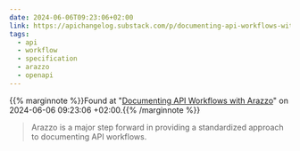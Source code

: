 ```yaml
---
date: 2024-06-06T09:23:06+02:00
link: https://apichangelog.substack.com/p/documenting-api-workflows-with-arazzo
tags:
  - api
  - workflow
  - specification
  - arazzo
  - openapi
---
```

{{% marginnote %}}Found at "[Documenting API Workflows with Arazzo](https://apichangelog.substack.com/p/documenting-api-workflows-with-arazzo)" on 2024-06-06 09:23:06 +02:00.{{% /marginnote %}}

> Arazzo is a major step forward in providing a standardized approach to documenting API workflows.